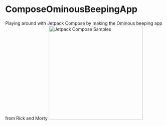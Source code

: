 # ComposeOminousBeepingApp
Playing around with Jetpack Compose by making the Ominous beeping app from Rick and Morty
<img src="https://user-images.githubusercontent.com/19978382/112777584-947c9080-9010-11eb-848c-4652a51fee1b.gif" alt="Jetpack Compose Samples" width="300" />
